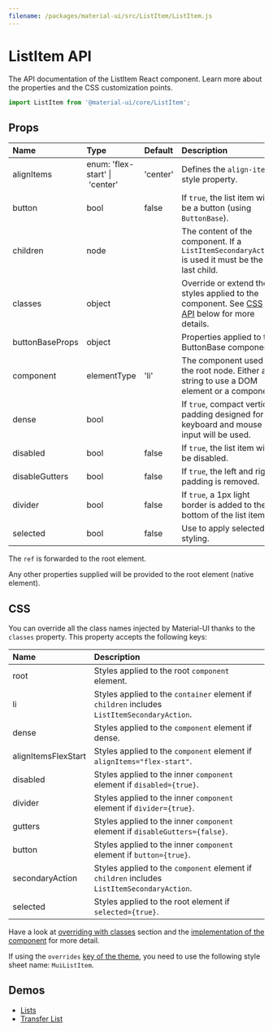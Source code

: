 ```yaml
---
filename: /packages/material-ui/src/ListItem/ListItem.js
---
```


<!--- This documentation is automatically generated, do not try to edit it. -->

# ListItem API

<p class="description">The API documentation of the ListItem React component. Learn more about the properties and the CSS customization points.</p>

```js
import ListItem from '@material-ui/core/ListItem';
```

## Props

| Name                                           | Type                                                                                     | Default                                    | Description                                                                                         |
| :--------------------------------------------- | :--------------------------------------------------------------------------------------- | :----------------------------------------- | :-------------------------------------------------------------------------------------------------- |
| <span class="prop-name">alignItems</span>      | <span class="prop-type">enum:&nbsp;'flex-start'&nbsp;&#124;<br>&nbsp;'center'<br></span> | <span class="prop-default">'center'</span> | Defines the `align-items` style property.                                                           |
| <span class="prop-name">button</span>          | <span class="prop-type">bool</span>                                                      | <span class="prop-default">false</span>    | If `true`, the list item will be a button (using `ButtonBase`).                                     |
| <span class="prop-name">children</span>        | <span class="prop-type">node</span>                                                      |                                            | The content of the component. If a `ListItemSecondaryAction` is used it must be the last child.     |
| <span class="prop-name">classes</span>         | <span class="prop-type">object</span>                                                    |                                            | Override or extend the styles applied to the component. See [CSS API](#css) below for more details. |
| <span class="prop-name">buttonBaseProps</span> | <span class="prop-type">object</span>                                                    |                                            | Properties applied to the ButtonBase component.                                                     |
| <span class="prop-name">component</span>       | <span class="prop-type">elementType</span>                                               | <span class="prop-default">'li'</span>     | The component used for the root node. Either a string to use a DOM element or a component.          |
| <span class="prop-name">dense</span>           | <span class="prop-type">bool</span>                                                      |                                            | If `true`, compact vertical padding designed for keyboard and mouse input will be used.             |
| <span class="prop-name">disabled</span>        | <span class="prop-type">bool</span>                                                      | <span class="prop-default">false</span>    | If `true`, the list item will be disabled.                                                          |
| <span class="prop-name">disableGutters</span>  | <span class="prop-type">bool</span>                                                      | <span class="prop-default">false</span>    | If `true`, the left and right padding is removed.                                                   |
| <span class="prop-name">divider</span>         | <span class="prop-type">bool</span>                                                      | <span class="prop-default">false</span>    | If `true`, a 1px light border is added to the bottom of the list item.                              |
| <span class="prop-name">selected</span>        | <span class="prop-type">bool</span>                                                      | <span class="prop-default">false</span>    | Use to apply selected styling.                                                                      |

The `ref` is forwarded to the root element.

Any other properties supplied will be provided to the root element (native element).

## CSS

You can override all the class names injected by Material-UI thanks to the `classes` property.
This property accepts the following keys:

| Name                                               | Description                                                                                 |
| :------------------------------------------------- | :------------------------------------------------------------------------------------------ |
| <span class="prop-name">root</span>                | Styles applied to the root `component` element.                                             |
| <span class="prop-name">li</span>                  | Styles applied to the `container` element if `children` includes `ListItemSecondaryAction`. |
| <span class="prop-name">dense</span>               | Styles applied to the `component` element if dense.                                         |
| <span class="prop-name">alignItemsFlexStart</span> | Styles applied to the `component` element if `alignItems="flex-start"`.                     |
| <span class="prop-name">disabled</span>            | Styles applied to the inner `component` element if `disabled={true}`.                       |
| <span class="prop-name">divider</span>             | Styles applied to the inner `component` element if `divider={true}`.                        |
| <span class="prop-name">gutters</span>             | Styles applied to the inner `component` element if `disableGutters={false}`.                |
| <span class="prop-name">button</span>              | Styles applied to the inner `component` element if `button={true}`.                         |
| <span class="prop-name">secondaryAction</span>     | Styles applied to the `component` element if `children` includes `ListItemSecondaryAction`. |
| <span class="prop-name">selected</span>            | Styles applied to the root element if `selected={true}`.                                    |

Have a look at [overriding with classes](/customization/overrides/#overriding-with-classes) section
and the [implementation of the component](https://github.com/mui-org/material-ui/blob/next/packages/material-ui/src/ListItem/ListItem.js)
for more detail.

If using the `overrides` [key of the theme](/customization/themes/#css),
you need to use the following style sheet name: `MuiListItem`.

## Demos

- [Lists](/demos/lists/)
- [Transfer List](/demos/transfer-list/)
